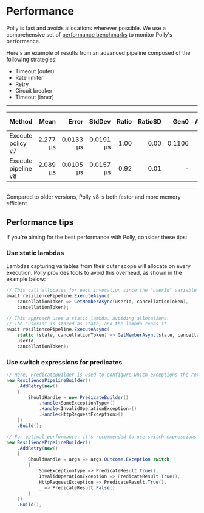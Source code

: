 # Performance

Polly is fast and avoids allocations wherever possible. We use a comprehensive set of [performance benchmarks](https://github.com/App-vNext/Polly/tree/main/bench/Polly.Core.Benchmarks) to monitor Polly's performance.

Here's an example of results from an advanced pipeline composed of the following strategies:

- Timeout (outer)
- Rate limiter
- Retry
- Circuit breaker
- Timeout (inner)

---

| Method              |     Mean |     Error |    StdDev | Ratio | RatioSD |   Gen0 | Allocated | Alloc Ratio |
| ------------------- | -------: | --------: | --------: | ----: | ------: | -----: | --------: | ----------: |
| Execute policy v7   | 2.277 μs | 0.0133 μs | 0.0191 μs |  1.00 |    0.00 | 0.1106 |    2824 B |        1.00 |
| Execute pipeline v8 | 2.089 μs | 0.0105 μs | 0.0157 μs |  0.92 |    0.01 |      - |      40 B |        0.01 |

---

Compared to older versions, Polly v8 is both faster and more memory efficient.

## Performance tips

If you're aiming for the best performance with Polly, consider these tips:

### Use static lambdas

Lambdas capturing variables from their outer scope will allocate on every execution. Polly provides tools to avoid this overhead, as shown in the example below:

<!-- snippet: perf-lambdas -->
```cs
// This call allocates for each invocation since the "userId" variable is captured from the outer scope.
await resiliencePipeline.ExecuteAsync(
    cancellationToken => GetMemberAsync(userId, cancellationToken),
    cancellationToken);

// This approach uses a static lambda, avoiding allocations.
// The "userId" is stored as state, and the lambda reads it.
await resiliencePipeline.ExecuteAsync(
    static (state, cancellationToken) => GetMemberAsync(state, cancellationToken),
    userId,
    cancellationToken);
```
<!-- endSnippet -->

### Use switch expressions for predicates

<!-- snippet: perf-switch-expressions -->
```cs
// Here, PredicateBuilder is used to configure which exceptions the retry strategy should handle.
new ResiliencePipelineBuilder()
    .AddRetry(new()
    {
        ShouldHandle = new PredicateBuilder()
            .Handle<SomeExceptionType>()
            .Handle<InvalidOperationException>()
            .Handle<HttpRequestException>()
    })
    .Build();

// For optimal performance, it's recommended to use switch expressions over PredicateBuilder.
new ResiliencePipelineBuilder()
    .AddRetry(new()
    {
        ShouldHandle = args => args.Outcome.Exception switch
        {
            SomeExceptionType => PredicateResult.True(),
            InvalidOperationException => PredicateResult.True(),
            HttpRequestException => PredicateResult.True(),
            _ => PredicateResult.False()
        }
    })
    .Build();
```
<!-- endSnippet -->
